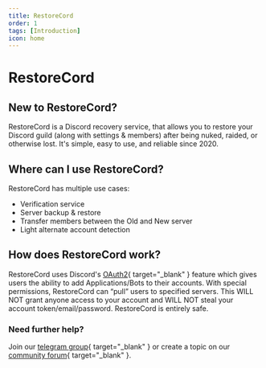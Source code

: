 ```yaml
---
title: RestoreCord
order: 1
tags: [Introduction]
icon: home
---
```


# RestoreCord

## New to RestoreCord?

RestoreCord is a Discord recovery service, that allows you to restore your Discord guild (along with settings & members) after being nuked, raided, or otherwise lost. It's simple, easy to use, and reliable since 2020.

## Where can I use RestoreCord?

RestoreCord has multiple use cases:

- Verification service
- Server backup & restore
- Transfer members between the Old and New server
- Light alternate account detection

## How does RestoreCord work?

RestoreCord uses Discord's [OAuth2](https://discord.com/developers/docs/topics/oauth2){ target="_blank" } feature which gives users the ability to add Applications/Bots to their accounts. With special permissions, RestoreCord can “pull” users to specified servers. This WILL NOT grant anyone access to your account and WILL NOT steal your account token/email/password. RestoreCord is entirely safe.

### Need further help?

Join our [telegram group](https://t.me/RestoreCord){ target="_blank" } or create a topic on our [community forum](https://community.restorecord.com/){ target="_blank" }.
